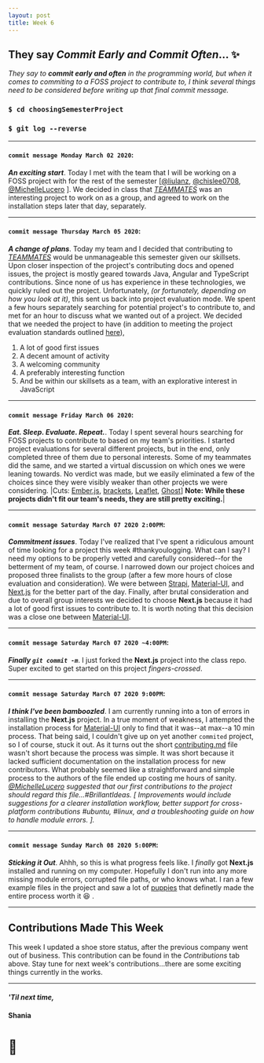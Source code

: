 ```yaml
---
layout: post
title: Week 6
---
```


## They say *Commit Early and Commit Often*... :sparkles:

*They say to **commit early and often** in the programming world, but when it comes to commiting to a FOSS project to contribute to, I think several things need to be considered before writing up that final commit message.*
 

### `$ cd choosingSemesterProject`
### `$ git log --reverse`

---

#### `commit message Monday March 02 2020`: 
***An exciting start***. Today I met with the team that I will be working on a FOSS project with for the rest of the semester [[@liulanz](https://github.com/liulanz), [@chislee0708](https://github.com/chislee0708), [@MichelleLucero](https://github.com/MichelleLucero) ]. We decided in class that *[TEAMMATES](https://github.com/TEAMMATES/teammates)* was an interesting project to work on as a group, and agreed to work on the installation steps later that day, separately.

--- 

#### `commit message Thursday March 05 2020`: 
***A change of plans***. Today my team and I decided that contributing to *[TEAMMATES](https://github.com/TEAMMATES/teammates)* would be unmanageable this semester given our skillsets. Upon closer inspection of the project's contributing docs and opened issues, the project is mostly geared towards Java, Angular and TypeScript contributions. Since none of us has experience in these technologies, we quickly ruled out the project. Unfortunately, *(or fortunately, depending on how you look at it)*, this sent us back into project evaluation mode. We spent a few hours separately searching for potential project's to contribute to, and met for an hour to discuss what we wanted out of a project. We decided that we needed the project to have (in addition to meeting the project evaluation standards outlined [here](https://github.com/hunter-college-ossd-spr-2020/project-evaluation/blob/master/evaluation_template.md)), 
  1. A lot of good first issues
  1. A decent amount of activity
  1. A welcoming community
  1. A preferably interesting function
  1. And be within our skillsets as a team, with an explorative interest in JavaScript

--- 

#### `commit message Friday March 06 2020`: 
***Eat. Sleep. Evaluate. Repeat.***. Today I spent several hours searching for FOSS projects to contribute to based on my team's priorities. I started project evaluations for several different projects, but in the end, only completed three of them due to personal interests. Some of my teammates did the same, and we started a virtual discussion on which ones we were leaning towards. No verdict was made, but we easily eliminated a few of the choices since they were visibly weaker than other projects we were considering. |Cuts: [Ember.js](https://github.com/emberjs/ember.js), [brackets](https://github.com/adobe/brackets), [Leaflet](https://github.com/Leaflet/Leaflet), [Ghost](https://github.com/TryGhost/Ghost)] **Note: While these projects didn't fit our team's needs, they are still pretty exciting.**|

--- 

#### `commit message Saturday March 07 2020 2:00PM`: 
***Commitment issues***. Today I've realized that I've spent a ridiculous amount of time looking for a project this week #thankyoulogging. What can I say? I need my options to be properly vetted and carefully considered--for the betterment of my team, of course. I narrowed down our project choices and proposed three finalists to the group (after a few more hours of close evaluation and consideration). We were between [Strapi](https://github.com/strapi/strapi), [Material-UI](https://github.com/mui-org/material-ui), and [Next.js](https://github.com/zeit/next.js) for the better part of the day. Finally, after brutal consideration and due to overall group interests we decided to choose **Next.js** because it had a lot of good first issues to contribute to. It is worth noting that this decision was a close one between [Material-UI](https://github.com/mui-org/material-ui).

---

#### `commit message Saturday March 07 2020 ~4:00PM`:
***Finally `git commit -m`***. I just forked the **Next.js** project into the class repo. Super excited to get started on this project *fingers-crossed*.

---

#### `commit message Saturday March 07 2020 9:00PM`: 
***I think I've been bamboozled***. I am currently running into a ton of errors in installing the **Next.js** project. In a true moment of weakness, I attempted the installation process for [Material-UI](https://github.com/mui-org/material-ui/blob/master/CONTRIBUTING.md) only to find that it was--at max--a 10 min process. That being said, I couldn't give up on yet another `commited` project, so I of course, stuck it out. As it turns out the short [contributing.md](https://github.com/zeit/next.js/blob/canary/contributing.md) file wasn't short because the process was simple. It was short because it lacked sufficient documentation on the installation process for new contributors. What probably seemed like a straightforward and simple process to the authors of the file ended up costing me hours of sanity. *[@MichelleLucero](https://github.com/MichelleLucero) suggested that our first contributions to the project should regard this file...#BrillantIdeas. [ Improvements would include suggestions for a clearer installation workflow, better support for cross-platform contributions #ubuntu, #linux, and a troubleshooting guide on how to handle module errors. ].*

--- 

#### `commit message Sunday March 08 2020 5:00PM`: 
***Sticking it Out***. Ahhh, so this is what progress feels like. I *finally* got **Next.js** installed and running on my computer. Hopefully I don't run into any more missing module errors, corrupted file paths, or who knows what. I ran a few example files in the project and saw a lot of [puppies](https://amp.dev/static/samples/img/story_dog4.jpg) that definetly made the entire process worth it :satisfied: .

---
## Contributions Made This Week
This week I updated a shoe store status, after the previous company went out of business. This contribution can be found in the *Contributions* tab above. Stay tune for next week's contributions...there are some exciting things currently in the works.

--- 
#### *'Til next time,*
#### Shania
# :mushroom: